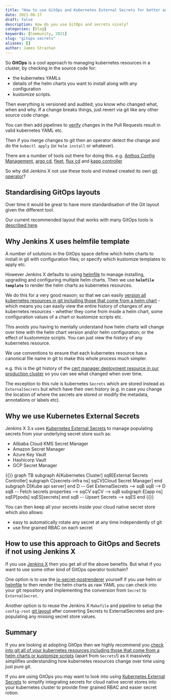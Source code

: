 ```yaml
---
title: "How to use GitOps and Kubernetes External Secrets for better audit and security"
date: 2021-08-17
draft: false
description: How do you use GitOps and secrets nicely?
categories: [blog]
keywords: [Community, 2021]
slug: "gitops-secrets"
aliases: []
author: James Strachan
---
```


So **GitOps** is a cool approach to managing kubernetes resources in a cluster, by checking in the source code for:

* the kubernetes YAMLs
* details of the helm charts you want to install along with any configuration
* kustomize scripts. 

Then everything is versioned and audited; you know who changed what, when and why. If a change breaks things, just revert via git like any other source code change.

You can then add pipelines to [verify](https://github.com/jenkins-x-plugins/jx-kube-test#readme) changes in the Pull Requests result in valid kubernetes YAML etc.

Then if you merge changes to git then an operator detect the change and do the `kubectl apply` (or `helm install` or whatever). 

There are a number of tools out there for doing this. e.g. [Anthos Config Management](https://cloud.google.com/anthos/config-management), [argo cd](https://argoproj.github.io/argo-cd/), [fleet](https://rancher.com/docs/rancher/v2.x/en/deploy-across-clusters/fleet/), [flux cd](https://fluxcd.io/) and [kapp controller](https://github.com/vmware-tanzu/carvel-kapp-controller)

So why did Jenkins X not use these tools and instead created its own [git operator](https://github.com/jenkins-x/jx-git-operator)?


## Standardising GitOps layouts

Over time it would be great to have more standardisation of the Git layout given the different tool.

Our current recommended layout that works with many GitOps tools is [described here](https://github.com/jenkins-x-plugins/jx-gitops/blob/main/docs/git_layout.md).


## Why Jenkins X uses helmfile template

A number of solutions in the GitOps space define which helm charts to install in git with configuration files; or specify which kustomize templates to apply etc.

However Jenkins X defaults to using [helmfile](https://github.com/roboll/helmfile) to manage installing, upgrading and configuring multiple helm charts. Then we use **`helmfile template`** to render the helm charts as kubernetes resources.

We do this for a very good reason; so that we can easily [version all kubernetes resources in git including those that come from a helm chart](/v3/develop/faq/general/#why-does-jenkins-x-use-helmfile-template) - which means you can easily view the entire history of changes of any kubernetes resources - whether they come from inside a helm chart, some configuration values of a chart or kustomize scripts etc. 

This avoids you having to mentally understand how helm charts will change over time with the helm chart version and/or helm configuration; or the effect of kustommize scripts. You can just view the history of any kubernetes resource.

We use conventions to ensure that each kubernetes resource has a canonical file name in git to make this whole process much simpler.

e.g. this is the git history of the [cert manager deployment resource in our production cluster](https://github.com/jenkins-x/jx3-eagle/commits/master/config-root/namespaces/cert-manager/cert-manager/cert-manager-cainjector-deploy.yaml) so you can see what changed when over time.

The exception to this rule is kubernetes `Secrets` which are stored instead as `ExternalSecrets` but which have their own history (e.g. in case you change the location of where the secrets are stored or modify the metadata, annotations or labels etc).


## Why we use Kubernetes External Secrets

Jenkins X 3.x uses [Kubernetes External Secrets](https://github.com/external-secrets/kubernetes-external-secrets) to manage populating secrets from your underlying secret store such as:

* Alibaba Cloud KMS Secret Manager
* Amazon Secret Manager
* Azure Key Vault
* Hashicorp Vault
* GCP Secret Manager

{{<mermaid>}}
graph TB
    subgraph A[Kubernetes Cluster]
        sqB[External Secrets Controller]
        subgraph C[secrets-infra ns]
            sqCV[Cloud Secret Manager]
        end
        subgraph D[Kube api server]
        end
        D -- Get ExternalSecrets --> sqB
        sqB --> D
        sqB -- Fetch secrets properties --> sqCV
        sqCV --> sqB
        subgraph E[app ns]
            sqEP[pods]
            sqES[secrets]
        end
        sqB -- Upsert Secrets --> sqES
    end
{{</mermaid>}}

You can then keep all your secrets inside your cloud native secret store which also allows:

* easy to automatically rotate any secret  at any time independently of git
* use fine grained RBAC on each secret


## How to use this approach to GitOps and Secrets if not using Jenkins X

If you use [Jenkins X](/v3/admin/) then you get all of the above benefits. But what if you want to use some other kind of GitOps operator toolchain?

One option is to use the [jx-secret-postrenderer](https://github.com/jenkins-x-plugins/jx-secret-postrenderer#jx-secret-postrenderer) yourself if you use helm or [helmfile](https://github.com/roboll/helmfile) to then render the helm charts as raw YAML you can check into your git repository and implementing the conversion from `Secret` to `ExternalSecret`.

Another option is to reuse the Jenkins X `Makefile` and pipeline to setup the `config-root` [git layout](https://github.com/jenkins-x-plugins/jx-gitops/blob/main/docs/git_layout.md) after converting Secrets to ExternalSecretes and pre-populating any missing secret store values.
 

## Summary

If you are looking at adopting GitOps then we highly recommend you [check into git all of your kubernetes resources including those that come from a helm charts or kustomize scripts](/v3/develop/faq/general/#why-does-jenkins-x-use-helmfile-template) (apart from `Secrets`!) as it massively simplifies understanding how kubernetes resources change over time using just pure git.

If you are using GitOps you may want to look into using [Kubernetes External Secrets](https://github.com/external-secrets/kubernetes-external-secrets) to simplify integrating secrets for cloud native secret stores into your kubernetes cluster to provide finer grained RBAC and easier secret rotion.

